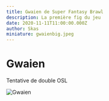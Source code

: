```yaml
---
title: Gwaien de Super Fantasy Brawl
description: La première fig du jeu
date: 2020-11-11T11:00:00.000Z
author: Skas
miniature: gwaienbig.jpeg
---
```


# Gwaien

Tentative de double OSL

![Gwaien](gwaien.jpeg)
